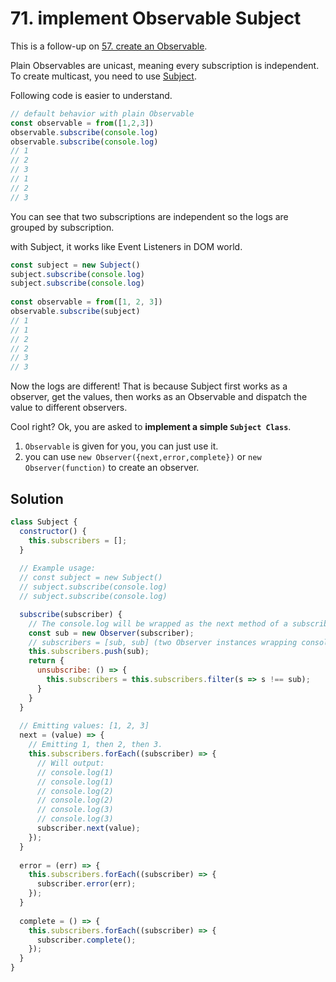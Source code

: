 # 71. implement Observable Subject

This is a follow-up on [57. create an Observable](https://bigfrontend.dev/problem/create-an-Observable).

Plain Observables are unicast, meaning every subscription is independent. To create multicast, you need to use [Subject](https://rxjs-dev.firebaseapp.com/guide/subject).

Following code is easier to understand.

```js
// default behavior with plain Observable
const observable = from([1,2,3])
observable.subscribe(console.log)
observable.subscribe(console.log)
// 1
// 2
// 3
// 1
// 2
// 3
```

You can see that two subscriptions are independent so the logs are grouped by subscription.

with Subject, it works like Event Listeners in DOM world.

```js
const subject = new Subject()
subject.subscribe(console.log)
subject.subscribe(console.log)
 
const observable = from([1, 2, 3])
observable.subscribe(subject)
// 1
// 1
// 2
// 2
// 3
// 3
```

Now the logs are different! That is because Subject first works as a observer, get the values, then works as an Observable and dispatch the value to different observers.

Cool right? Ok, you are asked to **implement a simple `Subject Class`**.

1. `Observable` is given for you, you can just use it.
2. you can use `new Observer({next,error,complete})` or `new Observer(function)` to create an observer.



## Solution

```js
class Subject {
  constructor() {
    this.subscribers = [];
  }
  
  // Example usage:
  // const subject = new Subject()
  // subject.subscribe(console.log)
  // subject.subscribe(console.log)

  subscribe(subscriber) {
    // The console.log will be wrapped as the next method of a subscriber.
    const sub = new Observer(subscriber);
    // subscribers = [sub, sub] (two Observer instances wrapping console.log)
    this.subscribers.push(sub);
    return {
      unsubscribe: () => {
        this.subscribers = this.subscribers.filter(s => s !== sub);
      }
    }
  }
  
  // Emitting values: [1, 2, 3]
  next = (value) => {
    // Emitting 1, then 2, then 3.
    this.subscribers.forEach((subscriber) => {
      // Will output:
      // console.log(1)
      // console.log(1)
      // console.log(2)
      // console.log(2)
      // console.log(3)
      // console.log(3)
      subscriber.next(value);
    });
  }
    
  error = (err) => {
    this.subscribers.forEach((subscriber) => {
      subscriber.error(err);
    });
  }
    
  complete = () => {
    this.subscribers.forEach((subscriber) => {
      subscriber.complete();
    });
  }
}
```



